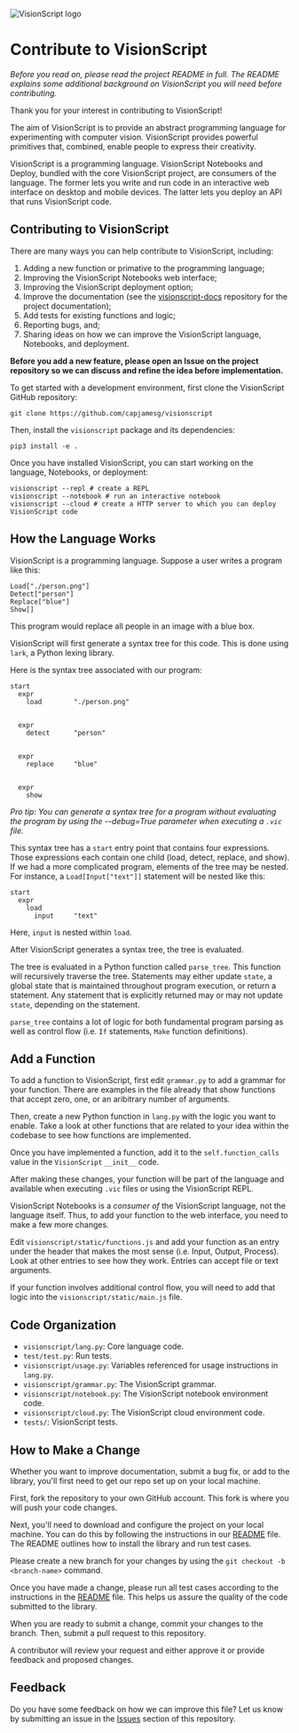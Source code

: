 ![VisionScript logo](https://visionscript.dev/assets/full_logo.svg)

# Contribute to VisionScript

*Before you read on, please read the project README in full. The README explains some additional background on VisionScript you will need before contributing.*

Thank you for your interest in contributing to VisionScript!

The aim of VisionScript is to provide an abstract programming language for experimenting with computer vision. VisionScript provides powerful primitives that, combined, enable people to express their creativity.

VisionScript is a programming language. VisionScript Notebooks and Deploy, bundled with the core VisionScript project, are consumers of the language. The former lets you write and run code in an interactive web interface on desktop and mobile devices. The latter lets you deploy an API that runs VisionScript code.

## Contributing to VisionScript

There are many ways you can help contribute to VisionScript, including:

1. Adding a new function or primative to the programming language;
2. Improving the VisionScript Notebooks web interface;
3. Improving the VisionScript deployment option;
4. Improve the documentation (see the [visionscript-docs](https://github.com/capjamesg/visionscript) repository for the project documentation);
5. Add tests for existing functions and logic;
6. Reporting bugs, and;
7. Sharing ideas on how we can improve the VisionScript language, Notebooks, and deployment.

**Before you add a new feature, please open an Issue on the project repository so we can discuss and refine the idea before implementation.**

To get started with a development environment, first clone the VisionScript GitHub repository:

```
git clone https://github.com/capjamesg/visionscript
```

Then, install the `visionscript` package and its dependencies:

```
pip3 install -e .
```

Once you have installed VisionScript, you can start working on the language, Notebooks, or deployment:

```
visionscript --repl # create a REPL
visionscript --notebook # run an interactive notebook
visionscript --cloud # create a HTTP server to which you can deploy VisionScript code
```

## How the Language Works

VisionScript is a programming language. Suppose a user writes a program like this:

```
Load["./person.png"]
Detect["person"]
Replace["blue"]
Show[]
```

This program would replace all people in an image with a blue box.

VisionScript will first generate a syntax tree for this code. This is done using `lark`, a Python lexing library.

Here is the syntax tree associated with our program:

```
start
  expr
    load        "./person.png"
  

  expr
    detect      "person"
  

  expr
    replace     "blue"
  

  expr
    show
```

*Pro tip: You can generate a syntax tree for a program without evaluating the program by using the --debug=True parameter when executing a `.vic` file.*

This syntax tree has a `start` entry point that contains four expressions. Those expressions each contain one child (load, detect, replace, and show). If we had a more complicated program, elements of the tree may be nested. For instance, a `Load[Input["text"]]` statement will be nested like this:

```
start
  expr
    load
      input     "text"
```

Here, `input` is nested within `load`.

After VisionScript generates a syntax tree, the tree is evaluated.

The tree is evaluated in a Python function called `parse_tree`. This function will recursively traverse the tree. Statements may either update `state`, a global state that is maintained throughout program execution, or return a statement. Any statement that is explicitly returned may or may not update `state`, depending on the statement.

`parse_tree` contains a lot of logic for both fundamental program parsing as well as control flow (i.e. `If` statements, `Make` function definitions).

## Add a Function

To add a function to VisionScript, first edit `grammar.py` to add a grammar for your function. There are examples in the file already that show functions that accept zero, one, or an aribitrary number of arguments.

Then, create a new Python function in `lang.py` with the logic you want to enable. Take a look at other functions that are related to your idea within the codebase to see how functions are implemented.

Once you have implemented a function, add it to the `self.function_calls` value in the `VisionScript` `__init__` code.

After making these changes, your function will be part of the language and available when executing `.vic` files or using the VisionScript REPL.

VisionScript Notebooks is a _consumer of_ the VisionScript language, not the language itself. Thus, to add your function to the web interface, you need to make a few more changes.

Edit `visionscript/static/functions.js` and add your function as an entry under the header that makes the most sense (i.e. Input, Output, Process). Look at other entries to see how they work. Entries can accept file or text arguments.

If your function involves additional control flow, you will need to add that logic into the `visionscript/static/main.js` file.

## Code Organization

- `visionscript/lang.py`: Core language code.
- `test/test.py`: Run tests.
- `visionscript/usage.py`: Variables referenced for usage instructions in `lang.py`.
- `visionscript/grammar.py`: The VisionScript grammar.
- `visionscript/notebook.py`: The VisionScript notebook environment code.
- `visionscript/cloud.py`: The VisionScript cloud environment code.
- `tests/`: VisionScript tests.

## How to Make a Change

Whether you want to improve documentation, submit a bug fix, or add to the library, you'll first need to get our repo set up on your local machine.

First, fork the repository to your own GitHub account. This fork is where you will push your code changes.

Next, you'll need to download and configure the project on your local machine. You can do this by following the instructions in our [README](README.md) file. The README outlines how to install the library and run test cases.

Please create a new branch for your changes by using the `git checkout -b <branch-name>` command.

Once you have made a change, please run all test cases according to the instructions in the [README](README.md) file. This helps us assure the quality of the code submitted to the library.

When you are ready to submit a change, commit your changes to the branch. Then, submit a pull request to this repository.

A contributor will review your request and either approve it or provide feedback and proposed changes.

## Feedback

Do you have some feedback on how we can improve this file? Let us know by submitting an issue in the [Issues](https://github.com/capjamesg/visionscript/issues) section of this repository.
